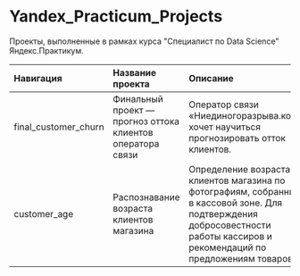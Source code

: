# Yandex_Practicum_Projects
Проекты, выполненные в рамках курса "Специалист по Data Science" Яндекс.Практикум.

|Навигация|Название проекта|Описание|Используемые библиотеки|
|:---|:---------------|:-------|:----------------------|
|final_customer_churn|Финальный проект — прогноз оттока клиентов оператора связи|Оператор связи «Ниединогоразрыва.ком» хочет научиться прогнозировать отток клиентов.|pandas, numpy, scipy, sklearn, catboost, lightgbm, matplotlib, seaborn|
|customer_age|Распознавание возраста клиентов магазина|Определение возраста клиентов магазина по фотографиям, собранным в кассовой зоне. Для подтверждения добросовестности работы кассиров и рекомендаций по предложениям товаров|pandas, numpy, keras, sklearn, matplotlib, seaborn|











